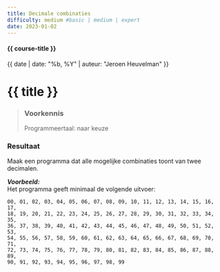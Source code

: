 ```yaml
---
title: Decimale combinaties
difficulty: medium #basic | medium | expert
date: 2023-01-02
---
```


#### {{ course-title }}
{{ date | date: "%b, %Y" | auteur: "Jeroen Heuvelman" }}


# {{ title }}

> ### Voorkennis
> Programmeertaal: naar keuze

### Resultaat
Maak een programma dat alle mogelijke combinaties toont van twee
decimalen.

***Voorbeeld:***  
Het programma geeft minimaal de volgende uitvoer:

```csv
00, 01, 02, 03, 04, 05, 06, 07, 08, 09, 10, 11, 12, 13, 14, 15, 16, 17,
18, 19, 20, 21, 22, 23, 24, 25, 26, 27, 28, 29, 30, 31, 32, 33, 34, 35,
36, 37, 38, 39, 40, 41, 42, 43, 44, 45, 46, 47, 48, 49, 50, 51, 52, 53,
54, 55, 56, 57, 58, 59, 60, 61, 62, 63, 64, 65, 66, 67, 68, 69, 70, 71,
72, 73, 74, 75, 76, 77, 78, 79, 80, 81, 82, 83, 84, 85, 86, 87, 88, 89,
90, 91, 92, 93, 94, 95, 96, 97, 98, 99
```
